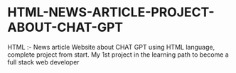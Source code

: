 # HTML-NEWS-ARTICLE-PROJECT-ABOUT-CHAT-GPT
HTML :- News article Website about CHAT GPT using HTML language, 
complete project from start. My 1st project in the learning path to become a full stack web developer

